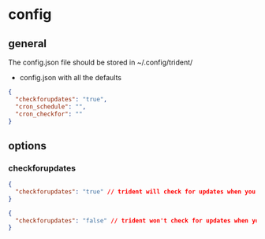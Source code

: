 
# config

## general

The config.json file should be stored in ~/.config/trident/

- config.json with all the defaults
```json
{
  "checkforupdates": "true",
  "cron_schedule": "",
  "cron_checkfor": ""
}
```

## options

### checkforupdates
```json
{
  "checkforupdates": "true" // trident will check for updates when you run trident.
}
```

```json
{
  "checkforupdates": "false" // trident won't check for updates when you run trident.
}
```